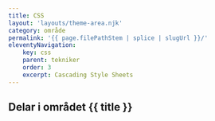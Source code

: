 ```yaml
---
title: CSS
layout: 'layouts/theme-area.njk'
category: område
permalink: '{{ page.filePathStem | splice | slugUrl }}/'
eleventyNavigation:
    key: css
    parent: tekniker
    order: 3
    excerpt: Cascading Style Sheets
---
```


## Delar i området {{ title }}
